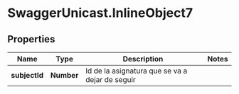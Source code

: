 # SwaggerUnicast.InlineObject7

## Properties

Name | Type | Description | Notes
------------ | ------------- | ------------- | -------------
**subjectId** | **Number** | Id de la asignatura que se va a dejar de seguir | 


